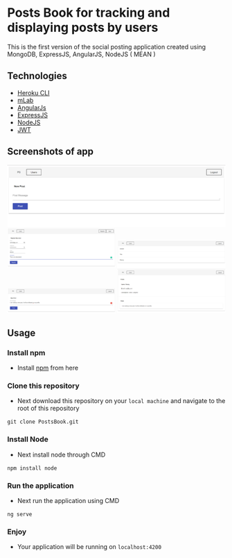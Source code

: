 # Posts Book for tracking and displaying posts by users

This is the first version of the social posting application created using MongoDB, ExpressJS, AngularJS, NodeJS ( MEAN )

## Technologies
- <a href="https://devcenter.heroku.com/articles/heroku-cli">Heroku CLI</a> <br />
- <a href="https://mlab.com/home">mLab</a> <br />
- <a href="https://angular.io/">AngularJs</a> <br />
- <a href="https://expressjs.com/">ExpressJS</a> <br />
- <a href="https://nodejs.org/en/" > NodeJS </a> <br />
- <a href="https://jwt.io/" > JWT </a> <br />

## Screenshots of app
<img src="./ss1.png?">
<img src="./ss2.png?" width="250">
<img src="./ss3.png?" width="250">
<img src="./ss4.png?" width="250">
<img src="./ss5.png?" width="250">

## Usage
### Install npm
- Install [npm](https://www.npmjs.com/get-npm) from here
### Clone this repository
- Next download this repository on your `local machine` and navigate to the root of this repository
```
git clone PostsBook.git
```
### Install Node
- Next install node through CMD
```
npm install node
```
### Run the application
- Next run the application using CMD
```
ng serve
```
### Enjoy
- Your application will be running on `localhost:4200`
